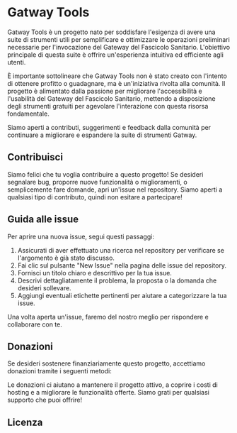 # Gatway Tools

Gatway Tools è un progetto nato per soddisfare l'esigenza di avere una suite di strumenti utili per semplificare e ottimizzare le operazioni preliminari necessarie per l'invocazione del Gateway del Fascicolo Sanitario. L'obiettivo principale di questa suite è offrire un'esperienza intuitiva ed efficiente agli utenti.

È importante sottolineare che Gatway Tools non è stato creato con l'intento di ottenere profitto o guadagnare, ma è un'iniziativa rivolta alla comunità. Il progetto è alimentato dalla passione per migliorare l'accessibilità e l'usabilità del Gateway del Fascicolo Sanitario, mettendo a disposizione degli strumenti gratuiti per agevolare l'interazione con questa risorsa fondamentale.

Siamo aperti a contributi, suggerimenti e feedback dalla comunità per continuare a migliorare e espandere la suite di strumenti Gatway.

## Contribuisci

Siamo felici che tu voglia contribuire a questo progetto! Se desideri segnalare bug, proporre nuove funzionalità o miglioramenti, o semplicemente fare domande, apri un'issue nel repository. Siamo aperti a qualsiasi tipo di contributo, quindi non esitare a partecipare!

## Guida alle issue

Per aprire una nuova issue, segui questi passaggi:

1. Assicurati di aver effettuato una ricerca nel repository per verificare se l'argomento è già stato discusso.
2. Fai clic sul pulsante "New Issue" nella pagina delle issue del repository.
3. Fornisci un titolo chiaro e descrittivo per la tua issue.
4. Descrivi dettagliatamente il problema, la proposta o la domanda che desideri sollevare.
5. Aggiungi eventuali etichette pertinenti per aiutare a categorizzare la tua issue.

Una volta aperta un'issue, faremo del nostro meglio per rispondere e collaborare con te.

## Donazioni

Se desideri sostenere finanziariamente questo progetto, accettiamo donazioni tramite i seguenti metodi:
 

Le donazioni ci aiutano a mantenere il progetto attivo, a coprire i costi di hosting e a migliorare le funzionalità offerte. Siamo grati per qualsiasi supporto che puoi offrire!

## Licenza
  